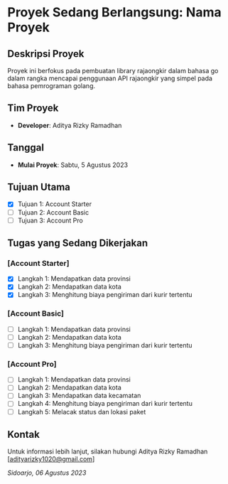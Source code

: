# Proyek Sedang Berlangsung: Nama Proyek

## Deskripsi Proyek
Proyek ini berfokus pada pembuatan library rajaongkir dalam bahasa go dalam rangka mencapai penggunaan API rajaongkir yang simpel pada bahasa pemrograman golang.

## Tim Proyek
- **Developer**: Aditya Rizky Ramadhan

## Tanggal
- **Mulai Proyek**: Sabtu, 5 Agustus 2023

## Tujuan Utama
- [x] Tujuan 1: Account Starter
- [ ] Tujuan 2: Account Basic
- [ ] Tujuan 3: Account Pro

## Tugas yang Sedang Dikerjakan
### [Account Starter]
- [x] Langkah 1: Mendapatkan data provinsi
- [x] Langkah 2: Mendapatkan data kota
- [x] Langkah 3: Menghitung biaya pengiriman dari kurir tertentu

### [Account Basic]
- [ ] Langkah 1: Mendapatkan data provinsi
- [ ] Langkah 2: Mendapatkan data kota
- [ ] Langkah 3: Menghitung biaya pengiriman dari kurir tertentu

### [Account Pro]
- [ ] Langkah 1: Mendapatkan data provinsi
- [ ] Langkah 2: Mendapatkan data kota
- [ ] Langkah 3: Mendapatkan data kecamatan
- [ ] Langkah 4: Menghitung biaya pengiriman dari kurir tertentu
- [ ] Langkah 5: Melacak status dan lokasi paket

## Kontak
Untuk informasi lebih lanjut, silakan hubungi Aditya Rizky Ramadhan [adityarizky1020@gmail.com]


_Sidoarjo, 06 Agustus 2023_
